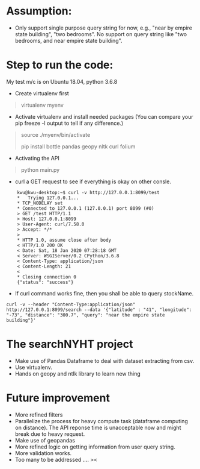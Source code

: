 # Assumption:
* Only support single purpose query string for now, e.g., "near by empire state building", "two bedrooms". No support on query string like "two bedrooms, and near empire state building".


# Step to run the code:
My test m/c is on Ubuntu 18.04, python 3.6.8
* Create virtualenv first 
>
> virtualenv myenv


* Activate virtualenv and install needed packages (You can compare your pip
  freeze -l output to tell if any difference.)
>
> source ./myenv/bin/activate
>
>
> pip install bottle pandas geopy nltk curl folium 
>


* Activating the API
>
> python main.py
>

* curl a GET request to see if everything is okay on other consle.

```
    kwu@kwu-desktop:~$ curl -v http://127.0.0.1:8099/test
    *   Trying 127.0.0.1...
    * TCP_NODELAY set
    * Connected to 127.0.0.1 (127.0.0.1) port 8099 (#0)
    > GET /test HTTP/1.1
    > Host: 127.0.0.1:8099
    > User-Agent: curl/7.58.0
    > Accept: */*
    >
    * HTTP 1.0, assume close after body
    < HTTP/1.0 200 OK
    < Date: Sat, 18 Jan 2020 07:28:18 GMT
    < Server: WSGIServer/0.2 CPython/3.6.8
    < Content-Type: application/json
    < Content-Length: 21
    <
    * Closing connection 0
    {"status": "success"}
```

* If curl command works fine, then you shall be able to query stockName.

```
curl -v --header "Content-Type:application/json" http://127.0.0.1:8099/search --data '{"latitude" : "41", "longitude": "-73", "distance": "300.7", "query": "near the empire state building"}'
```


# The searchNYHT project 

* Make use of Pandas Dataframe to deal with dataset extracting from csv.
* Use virtualenv.
* Hands on geopy and ntlk library to learn new thing


# Future improvement
* More refined filters
* Parallelize the process for heavy compute task (dataframe computing on distance). The API reponse time is unacceptable now and might break due to heavy request.
* Make use of geopandas
* More refined logic on getting information from user query string.
* More validation works.
* Too many to be addressed .... ><
